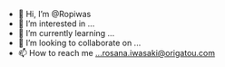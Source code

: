 - 👋 Hi, I’m @Ropiwas
- 👀 I’m interested in ...
- 🌱 I’m currently learning ...
- 💞️ I’m looking to collaborate on ...
- 📫 How to reach me ...rosana.iwasaki@origatou.com

<!---
Ropiwas/Ropiwas is a ✨ special ✨ repository because its `README.md` (this file) appears on your GitHub profile.
You can click the Preview link to take a look at your changes.
--->
